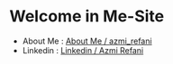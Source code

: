 # Welcome in Me-Site

- About Me : [About Me / azmi_refani](https://about.me/azmi_refani)
- Linkedin : [Linkedin / Azmi Refani](https://www.linkedin.com/in/azmi-refani-223482207/)